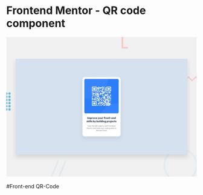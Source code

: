 # Frontend Mentor - QR code component

![Design preview for the QR code component coding challenge](./design/desktop-preview.jpg)

#Front-end QR-Code
